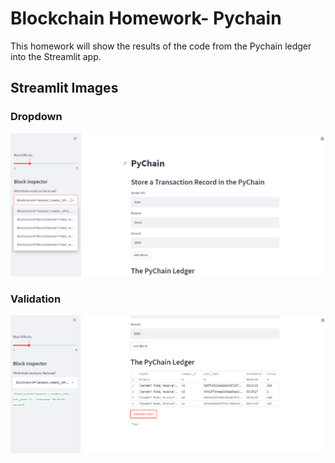 # Blockchain Homework- Pychain
This homework will show the results of the code from the Pychain ledger into the Streamlit app.

## Streamlit Images
### Dropdown
![hOMEWORK](./Dropdown.PNG)

### Validation
![hOMEWORK](./Validate.PNG)


